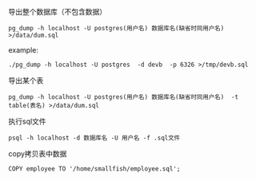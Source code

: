 导出整个数据库（不包含数据）

    pg_dump -h localhost -U postgres(用户名) 数据库名(缺省时同用户名)   >/data/dum.sql
example: 

    ./pg_dump -h localhost -U postgres  -d devb  -p 6326 >/tmp/devb.sql

导出某个表
    
    pg_dump -h localhost -U postgres(用户名) 数据库名(缺省时同用户名)  -t table(表名) >/data/dum.sql

执行sql文件

    psql -h localhost -d 数据库名 -U 用户名 -f .sql文件

copy拷贝表中数据

    COPY employee TO '/home/smallfish/employee.sql';
